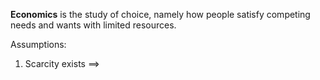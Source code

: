**Economics** is the study of choice, namely how people satisfy competing needs and wants with limited resources. 

Assumptions:

1. Scarcity exists $\implies$